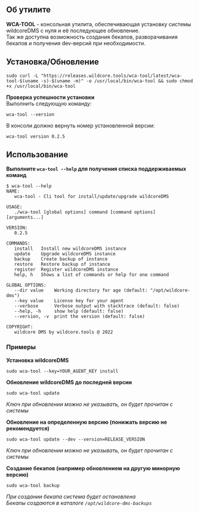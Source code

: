 ## Об утилите
**WCA-TOOL** - консольная утилита, обеспечивающая установку системы wildcoreDMS с нуля и её последующее обновление.    
Так же доступна возможность создания бекапов, разворачивания бекапов и получения dev-версий при необходимости.   


## Установка/Обновление
```shell
sudo curl -L "https://releases.wildcore.tools/wca-tool/latest/wca-tool-$(uname -s)-$(uname -m)" -o /usr/local/bin/wca-tool && sudo chmod +x /usr/local/bin/wca-tool
```   
**Проверка успешности установки**    
Выполнить следующую команду:    
```shell 
wca-tool --version
``` 
В консоли должно вернуть номер установленной версии: 
```shell
wca-tool version 0.2.5
```
   
## Использование 
**Выполните `wca-tool --help` для получения списка поддерживаемых команд** 
```shell
$ wca-tool --help
NAME:
   wca-tool - Cli tool for install/update/upgrade wildcoreDMS

USAGE:
   ./wca-tool [global options] command [command options] [arguments...]

VERSION:
   0.2.5

COMMANDS:
   install   Install new wildcoreDMS instance
   update    Upgrade wildcoreDMS instance
   backup    Create backup of instance
   restore   Restore backup of instance
   register  Register wildcoreDMS instance
   help, h   Shows a list of commands or help for one command

GLOBAL OPTIONS:
   --dir value    Working directory for age (default: "/opt/wildcore-dms")
   --key value    License key for your agent
   --verbose      Verbose output with stacktrace (default: false)
   --help, -h     show help (default: false)
   --version, -v  print the version (default: false)

COPYRIGHT:
   wildcore DMS by wildcore.tools @ 2022
```
### Примеры 
**Установка wildcoreDMS** 
```shell
sudo wca-tool --key=YOUR_AGENT_KEY install 
```

**Обновление wildcoreDMS до последней версии** 
```shell
sudo wca-tool update 
```
*Ключ при обновлении можно не указывать, он будет прочитан с системы*     

**Обновление на определенную версию (понижать версию не рекомендуется)** 
```shell
sudo wca-tool update --dev --version=RELEASE_VERSION
```
*Ключ при обновлении можно не указывать, он будет прочитан с системы*     

**Создание бекапов (например обновлением на другую минорную версию)** 
```shell
sudo wca-tool backup
```
*При создании бекапа система будет остановлена*       
*Бекапы создаются в каталоге `/opt/wildcore-dms-backups`*     
